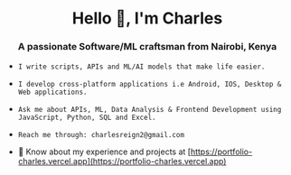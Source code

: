 <h1 align="center">Hello 👋, I'm Charles </h1>
<h3 align="center">A passionate Software/ML craftsman from Nairobi, Kenya</h3>

- ```
  I write scripts, APIs and ML/AI models that make life easier.
  ```
  
- ```
  I develop cross-platform applications i.e Android, IOS, Desktop & Web applications.
  ```
  
- ```
  Ask me about APIs, ML, Data Analysis & Frontend Development using JavaScript, Python, SQL and Excel.
  ```
  
- ```
  Reach me through: charlesreign2@gmail.com
  ```
  
- 📄 Know about my experience and projects at [https://portfolio-charles.vercel.app](https://portfolio-charles.vercel.app)
